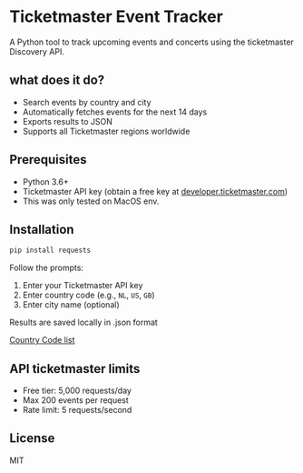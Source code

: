 # Ticketmaster Event Tracker

A Python tool to track upcoming events and concerts using the ticketmaster Discovery API.

## what does it do?
- Search events by country and city
- Automatically fetches events for the next 14 days
- Exports results to JSON
- Supports all Ticketmaster regions worldwide

## Prerequisites

- Python 3.6+
- Ticketmaster API key (obtain a free key at [developer.ticketmaster.com](https://developer.ticketmaster.com/))
- This was only tested on MacOS env.

## Installation

```bash
pip install requests
```

Follow the prompts:
1. Enter your Ticketmaster API key
2. Enter country code (e.g., `NL`, `US`, `GB`)
3. Enter city name (optional)

Results are saved locally in .json format


[Country Code list](https://en.wikipedia.org/wiki/ISO_3166-1_alpha-2)

## API ticketmaster limits

- Free tier: 5,000 requests/day
- Max 200 events per request
- Rate limit: 5 requests/second

## License
MIT